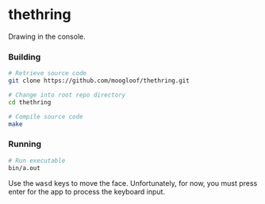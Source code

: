 # thethring

Drawing in the console.

### Building
```sh
# Retrieve source code
git clone https://github.com/moogloof/thethring.git

# Change into root repo directory
cd thethring

# Compile source code
make
```

### Running
```sh
# Run executable
bin/a.out
```
Use the <kbd>wasd</kbd> keys to move the face. Unfortunately, for now, you must press enter for the app to process the keyboard input.
